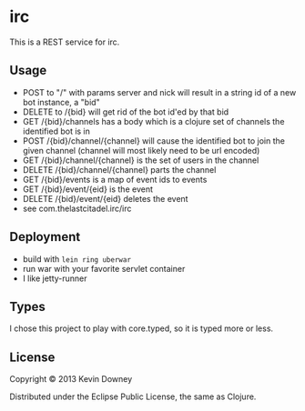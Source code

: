 # irc

This is a REST service for irc.

## Usage

- POST to "/" with params server and nick will result in a string id
  of a new bot instance, a "bid"
- DELETE to /{bid} will get rid of the bot id'ed by that bid
- GET /{bid}/channels has a body which is a clojure set of channels
  the identified bot is in
- POST /{bid}/channel/{channel} will cause the identified bot to join
  the given channel (channel will most likely need to be url encoded)
- GET /{bid}/channel/{channel} is the set of users in the channel
- DELETE /{bid}/channel/{channel} parts the channel
- GET /{bid}/events is a map of event ids to events
- GET /{bid}/event/{eid} is the event
- DELETE /{bid}/event/{eid} deletes the event
- see com.thelastcitadel.irc/irc

## Deployment

- build with `lein ring uberwar`
- run war with your favorite servlet container
- I like jetty-runner

## Types

I chose this project to play with core.typed, so it is typed more or less.

## License

Copyright © 2013 Kevin Downey

Distributed under the Eclipse Public License, the same as Clojure.
